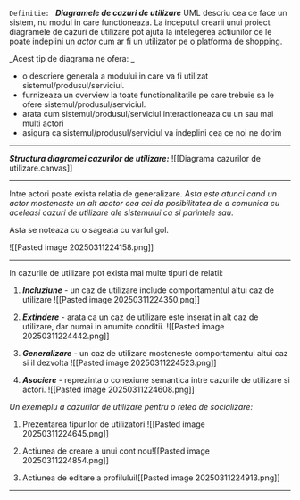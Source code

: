 `Definitie: `
_**Diagramele de cazuri de utilizare**_ UML descriu cea ce face un sistem, nu modul in care functioneaza. La inceputul crearii unui proiect diagramele de cazuri de utilizare pot ajuta la intelegerea actiunilor ce le poate indeplini un _actor_ cum ar fi un utilizator pe o platforma de shopping. 

_Acest tip de diagrama ne ofera: _
- o descriere generala a modului in care va fi utilizat sistemul/produsul/serviciul. 
- furnizeaza un overview la toate functionalitatile pe care trebuie sa le ofere sistemul/produsul/serviciul. 
- arata cum sistemul/produsul/serviciul interactioneaza cu un sau mai multi actori
- asigura ca sistemul/produsul/serviciul va indeplini cea ce noi ne dorim 

---
_**Structura diagramei cazurilor de utilizare:**_
![[Diagrama cazurilor de utilizare.canvas]]

--- 
Intre actori poate exista relatia de generalizare. _Asta este atunci cand un actor mosteneste un alt acotor cea cei da posibilitatea de a comunica cu aceleasi cazuri de utilizare ale sistemului ca si parintele sau_. 

Asta se noteaza cu o sageata cu varful gol. 

![[Pasted image 20250311224158.png]]

---
In cazurile de utilizare pot exista mai multe tipuri de relatii: 

1. _**Incluziune**_ - un caz de utilizare include comportamentul altui caz de utilizare ![[Pasted image 20250311224350.png]]

2. _**Extindere**_ - arata ca un caz de utilizare este inserat in alt caz de utilizare, dar numai in anumite conditii. ![[Pasted image 20250311224442.png]]

3. _**Generalizare**_ - un caz de utilizare mosteneste comportamentul altui caz si il dezvolta ![[Pasted image 20250311224523.png]]

4. _**Asociere**_ - reprezinta o conexiune semantica intre cazurile de utilizare si actori. ![[Pasted image 20250311224608.png]]

_Un exemeplu a cazurilor de utilizare pentru o retea de socializare:_ 
1. Prezentarea tipurilor de utilizatori ![[Pasted image 20250311224645.png]]

2. Actiunea de creare a unui cont nou![[Pasted image 20250311224854.png]]

3. Actiunea de editare a profilului![[Pasted image 20250311224913.png]]

---

